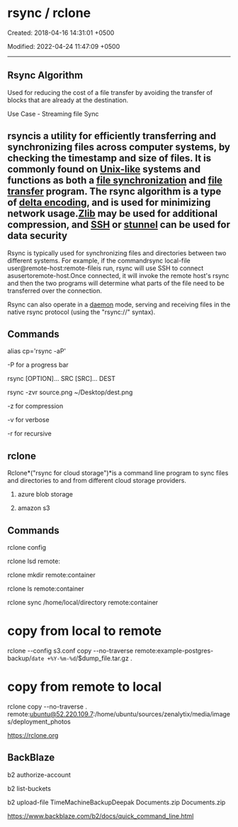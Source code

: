 # rsync / rclone

Created: 2018-04-16 14:31:01 +0500

Modified: 2022-04-24 11:47:09 +0500

---

## Rsync Algorithm

Used for reducing the cost of a file transfer by avoiding the transfer of blocks that are already at the destination.

Use Case - Streaming file Sync

## rsyncis a utility for efficiently transferring and synchronizing files across computer systems, by checking the timestamp and size of files. It is commonly found on [Unix-like](https://en.wikipedia.org/wiki/Unix-like) systems and functions as both a [file synchronization](https://en.wikipedia.org/wiki/File_synchronization) and [file transfer](https://en.wikipedia.org/wiki/File_transfer) program. The rsync algorithm is a type of [delta encoding](https://en.wikipedia.org/wiki/Delta_encoding), and is used for minimizing network usage.[Zlib](https://en.wikipedia.org/wiki/Zlib) may be used for additional compression,  and [SSH](https://en.wikipedia.org/wiki/Secure_Shell) or [stunnel](https://en.wikipedia.org/wiki/Stunnel) can be used for data security

Rsync is typically used for synchronizing files and directories between two different systems. For example, if the commandrsync local-file user@remote-host:remote-fileis run, rsync will use SSH to connect asusertoremote-host.Once connected, it will invoke the remote host's rsync and then the two programs will determine what parts of the file need to be transferred over the connection.

Rsync can also operate in a [daemon](https://en.wikipedia.org/wiki/Daemon_(computer_software)) mode, serving and receiving files in the native rsync protocol (using the "rsync://" syntax).

## Commands

alias cp='rsync -aP'

-P for a progress bar

rsync [OPTION]... SRC [SRC]... DEST

rsync -zvr source.png ~/Desktop/dest.png

-z for compression

-v for verbose

-r for recursive

## rclone

Rclone*("rsync for cloud storage")*is a command line program to sync files and directories to and from different cloud storage providers.

1. azure blob storage

2. amazon s3

## Commands

rclone config

rclone lsd remote:

rclone mkdir remote:container

rclone ls remote:container

rclone sync /home/local/directory remote:container

# copy from local to remote

rclone --config s3.conf copy --no-traverse remote:example-postgres-backup/`date +%Y-%m-%d`/$dump_file.tar.gz .

# copy from remote to local

rclone copy --no-traverse . remote:ubuntu@52.220.109.7:/home/ubuntu/sources/zenalytix/media/images/deployment_photos

<https://rclone.org>

## BackBlaze

b2 authorize-account

b2 list-buckets

b2 upload-file TimeMachineBackupDeepak Documents.zip Documents.zip

<https://www.backblaze.com/b2/docs/quick_command_line.html>
